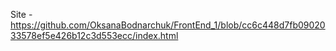 Site - https://github.com/OksanaBodnarchuk/FrontEnd_1/blob/cc6c448d7fb0902033578ef5e426b12c3d553ecc/index.html
